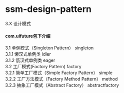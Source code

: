 # ssm-design-pattern
3.X  设计模式
#### com.uifuture包下介绍
3.1  单例模式（Singleton Pattern）  singleton  
    3.1.1  懒汉式单例类  idler  
    3.1.2  饿汉式单例类  eager  
3.2  工厂模式(Factory Pattern)  factory  
    3.2.1  简单工厂模式（Simple Factory Pattern）  simple  
    3.2.2  工厂方法模式（Factory Method Pattern）  method  
    3.2.3  抽象工厂模式（Abstract Factory）  abstractfactory  